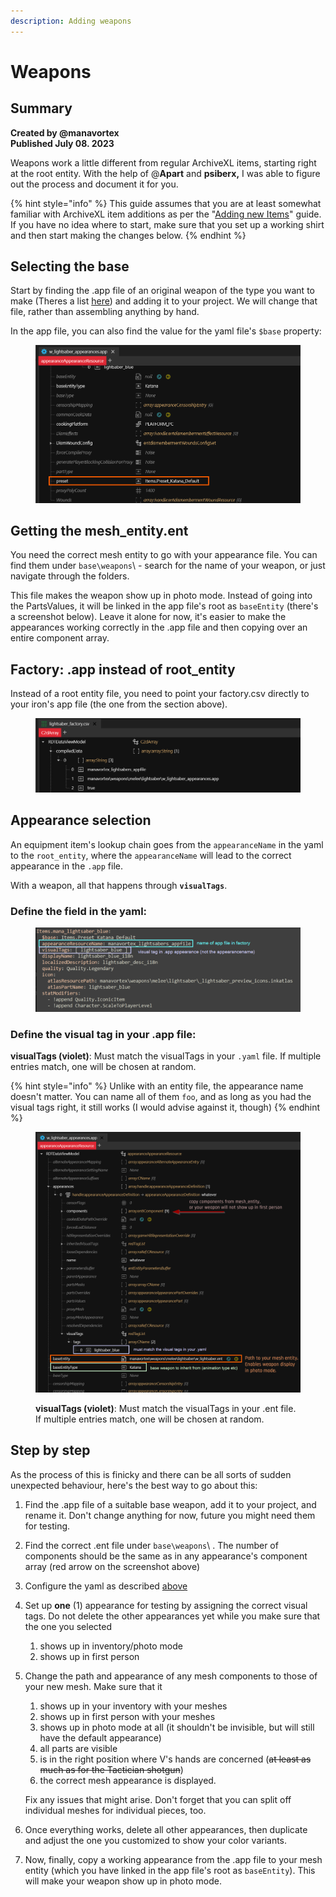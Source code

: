```yaml
---
description: Adding weapons
---
```


# Weapons

## Summary

**Created by @manavortex**\
**Published July 08. 2023**

Weapons work a little different from regular ArchiveXL items, starting right at the root entity. With the help of @**Apart** and **psiberx,** I was able to figure out the process and document it for you.

{% hint style="info" %}
This guide assumes that you are at least somewhat familiar with ArchiveXL item additions as per the "[Adding new Items](./)" guide. If you have no idea where to start, make sure that you set up a working shirt and then start making the changes below.
{% endhint %}

## Selecting the base

Start by finding the .app file of an original weapon of the type you want to make (Theres a list [here](https://wiki.redmodding.org/cyberpunk-2077-modding/for-mod-creators/references-lists-and-overviews/equipment/weapons)) and adding it to your project. We will change that file, rather than assembling anything by hand.

In the app file, you can also find the value for the yaml file's `$base` property:

<figure><img src="../../../../.gitbook/assets/archivexl_weapons_basetype.png" alt=""><figcaption></figcaption></figure>

## Getting the mesh\_entity.ent

You need the correct mesh entity to go with your appearance file. You can find them under `base\weapons`\ - search for the name of your weapon, or just navigate through the folders.&#x20;

This file makes the weapon show up in photo mode. Instead of going into the PartsValues, it will be linked in the app file's root as `baseEntity` (there's a screenshot below). Leave it alone for now, it's easier to make the appearances working correctly in the .app file and then copying over an entire component array.

## Factory: .app instead of root\_entity

Instead of a root entity file, you need to point your factory.csv directly to your iron's app file (the one from the section above).

<figure><img src="../../../../.gitbook/assets/archivexl_weapons_factory.png" alt=""><figcaption></figcaption></figure>

## Appearance selection

An equipment item's lookup chain goes from the `appearanceName` in the yaml to the `root_entity`, where the `appearanceName` will lead to the correct appearance in the `.app` file.

With a weapon, all that happens through **`visualTags`**.

### Define the field in the yaml:

<figure><img src="../../../../.gitbook/assets/archivexl_weapons_yaml.png" alt=""><figcaption></figcaption></figure>

### Define the visual tag in your .app file:

**visualTags (violet)**: Must match the visualTags in your `.yaml` file. If multiple entries match, one will be chosen at random.

{% hint style="info" %}
Unlike with an entity file, the appearance name doesn't matter. You can name all of them `foo`, and as long as you had the visual tags right, it still works (I would advise against it, though)
{% endhint %}

<figure><img src="../../../../.gitbook/assets/archivexl_weapons_appfile.png" alt=""><figcaption><p><strong>visualTags (violet)</strong>: Must match the visualTags in your .ent file. If multiple entries match, one will be chosen at random.</p></figcaption></figure>

## Step by step

As the process of this is finicky and there can be all sorts of sudden unexpected behaviour, here's the best way to go about this:

1. Find the .app file of a suitable base weapon, add it to your project, and rename it. Don't change anything for now,  future you might need them for testing.
2. Find the correct .ent file under `base\weapons`\ . The number of components should be the same as in any appearance's component array (red arrow on the screenshot above)
3. Configure the yaml as described [above](weapons.md#define-the-field-in-the-yaml)
4. Set up **one** (1) appearance for testing by assigning the correct visual tags. Do not delete the other appearances yet while you make sure that the one you selected
   1. shows up in inventory/photo mode
   2. shows up in first person
5.  Change the path and appearance of any mesh components to those of your new mesh. Make sure that it

    1. shows up in your inventory with your meshes
    2. shows up in first person with your meshes
    3. shows up in photo mode at all (it shouldn't be invisible, but will still have the default appearance)
    4. all parts are visible
    5. is in the right position where V's hands are concerned (~~at least as much as for the Tactician shotgun~~)
    6. the correct mesh appearance is displayed.

    Fix any issues that might arise. Don't forget that you can split off individual meshes for individual pieces, too.
6. Once everything works, delete all other appearances, then duplicate and adjust the one you customized to show your color variants.
7. Now, finally, copy a working appearance from the .app file to your mesh entity (which you have linked in the app file's root as `baseEntity`). This will make your weapon show up in photo mode.
